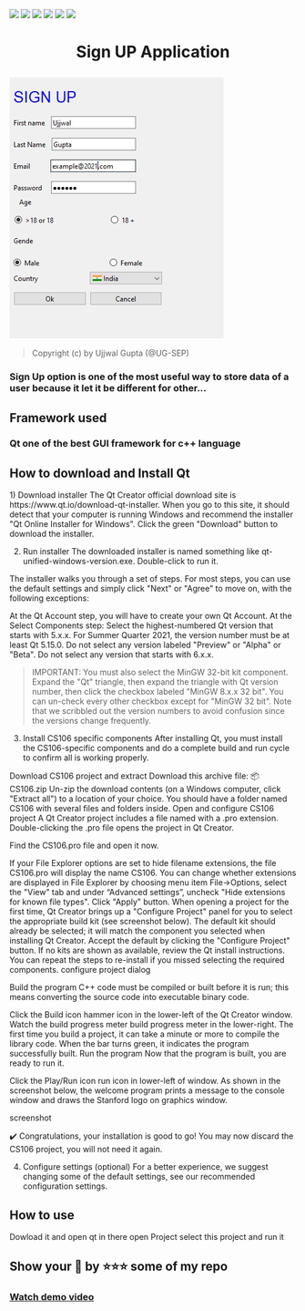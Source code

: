 ![](https://img.shields.io/badge/Welcome-Developers-sliver.svg) 
![](https://img.shields.io/badge/Programming_Language-c++-blue.svg)
![](https://img.shields.io/badge/Platform-Desktop_Development-gold.svg)
![](https://img.shields.io/badge/Status-Beta-green.svg)
![](https://img.shields.io/badge/IDE_Version-Qt_creator_4.15.0-red.svg)
![](https://img.shields.io/badge/App_Version-1.00.00-blue.svg)
<h1><p align="center" >Sign UP Application </p></h1>
<img src="https://github.com/UG-SEP/Sign-Up-App/blob/UG/SignUP.jpg" />

> Copyright (c) by Ujjwal Gupta (@UG-SEP)

<h3>Sign Up option is one of the most useful way to store data of a user because it let it be different for other...</h3>
<h2>Framework used</h2>
<h3>Qt one of the best GUI framework for c++ language</h3>
<h2>How to download and Install Qt</h2>
1) Download installer
The Qt Creator official download site is https://www.qt.io/download-qt-installer. When you go to this site, it should detect that your computer is running Windows and recommend the installer "Qt Online Installer for Windows". Click the green "Download" button to download the installer.

2) Run installer
The downloaded installer is named something like qt-unified-windows-version.exe. Double-click to run it.

The installer walks you through a set of steps. For most steps, you can use the default settings and simply click "Next" or "Agree" to move on, with the following exceptions:

At the Qt Account step, you will have to create your own Qt Account.
At the Select Components step:
Select the highest-numbered Qt version that starts with 5.x.x. For Summer Quarter 2021, the version number must be at least Qt 5.15.0. Do not select any version labeled "Preview" or "Alpha" or "Beta". Do not select any version that starts with 6.x.x.
> IMPORTANT: You must also select the MinGW 32-bit kit component. Expand the "Qt" triangle, then expand the triangle with Qt version number, then click the checkbox labeled "MinGW 8.x.x 32 bit". You can un-check every other checkbox except for "MinGW 32 bit".
Note that we scribbled out the version numbers to avoid confusion since the versions change frequently.

3) Install CS106 specific components
After installing Qt, you must install the CS106-specific components and do a complete build and run cycle to confirm all is working properly.

Download CS106 project and extract
Download this archive file: 📦 CS106.zip
Un-zip the download contents (on a Windows computer, click "Extract all") to a location of your choice. You should have a folder named CS106 with several files and folders inside.
Open and configure CS106 project
A Qt Creator project includes a file named with a .pro extension. Double-clicking the .pro file opens the project in Qt Creator.

Find the CS106.pro file and open it now.

If your File Explorer options are set to hide filename extensions, the file CS106.pro will display the name CS106. You can change whether extensions are displayed in File Explorer by choosing menu item File->Options, select the "View" tab and under “Advanced settings”, uncheck "Hide extensions for known file types". Click "Apply" button.
When opening a project for the first time, Qt Creator brings up a "Configure Project" panel for you to select the appropriate build kit (see screenshot below). The default kit should already be selected; it will match the component you selected when installing Qt Creator. Accept the default by clicking the "Configure Project" button.
If no kits are shown as available, review the Qt install instructions. You can repeat the steps to re-install if you missed selecting the required components.
configure project dialog

Build the program
C++ code must be compiled or built before it is run; this means converting the source code into executable binary code.

Click the Build icon hammer icon in the lower-left of the Qt Creator window.
Watch the build progress meter build progress meter in the lower-right. The first time you build a project, it can take a minute or more to compile the library code. When the bar turns green, it indicates the program successfully built.
Run the program
Now that the program is built, you are ready to run it.

Click the Play/Run icon run icon in lower-left of window.
As shown in the screenshot below, the welcome program prints a message to the console window and draws the Stanford logo on graphics window.

screenshot

✔️ Congratulations, your installation is good to go! You may now discard the CS106 project, you will not need it again.

4) Configure settings (optional)
For a better experience, we suggest changing some of the default settings, see our recommended configuration settings.
<h2>How to use </h2>
Dowload it and open qt in there open Project select this project and run it 
<h2>Show your 💖 by ⭐⭐⭐ some of my repo</h2>
<h3><a href="https://youtu.be/mICiLmdTmXw">Watch demo video</a></h3>
